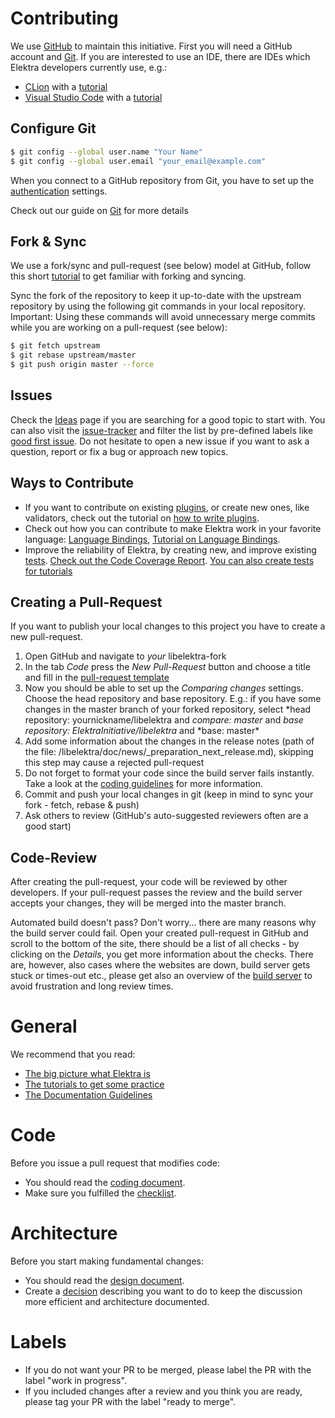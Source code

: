 # Contributing

We use [GitHub](https://github.com/ElektraInitiative/libelektra/) to maintain this initiative.
First you will need a GitHub account and [Git](https://www.git-scm.com/).
If you are interested to use an IDE, there are IDEs which Elektra developers currently use, e.g.:

- [CLion](https://www.jetbrains.com/clion/) with a [tutorial](/doc/tutorials/contributing-clion.md)
- [Visual Studio Code](https://code.visualstudio.com/) with a [tutorial](/doc/tutorials/contributing-windows.md)

## Configure Git

```sh
$ git config --global user.name "Your Name"
$ git config --global user.email "your_email@example.com"
```

When you connect to a GitHub repository from Git, you have to set up the [authentication](https://help.github.com/en/articles/set-up-git#next-steps-authenticating-with-github-from-git) settings.

Check out our guide on [Git](/doc/GIT.md) for more details

## Fork & Sync

We use a fork/sync and pull-request (see below) model at GitHub, follow this short [tutorial](https://help.github.com/articles/fork-a-repo/) to get familiar with forking and syncing.

Sync the fork of the repository to keep it up-to-date with the upstream repository by using the following git commands in your local repository. Important: Using these commands will avoid unnecessary merge commits while you are working on a pull-request (see below):

```sh
$ git fetch upstream
$ git rebase upstream/master
$ git push origin master --force
```

## Issues

Check the [Ideas](/doc/IDEAS.md) page if you are searching for a good topic to start with.
You can also visit the [issue-tracker](https://github.com/ElektraInitiative/libelektra/issues) and filter the list by pre-defined labels like [good first issue](https://github.com/ElektraInitiative/libelektra/labels/good%20first%20issue).
Do not hesitate to open a new issue if you want to ask a question, report or fix a bug or approach new topics.

## Ways to Contribute

- If you want to contribute on existing [plugins](/src/plugins/README.md), or create new ones, like validators, check out the tutorial on [how to write plugins](/doc/tutorials/plugins.md).
- Check out how you can contribute to make Elektra work in your favorite language: [Language Bindings](src/bindings/README.md), [Tutorial on Language Bindings](/doc/tutorials/language-bindings.md).
- Improve the reliability of Elektra, by creating new, and improve existing [tests](/doc/TESTING.md).
  [Check out the Code Coverage Report](https://doc.libelektra.org/coverage/master/debian-bullseye-full/).
  [You can also create tests for tutorials](https://github.com/ElektraInitiative/libelektra/tree/master/tests/shell/shell_recorder/tutorial_wrapper)

## Creating a Pull-Request

If you want to publish your local changes to this project you have to create a new pull-request.

1. Open GitHub and navigate to _your_ libelektra-fork
2. In the tab _Code_ press the _New Pull-Request_ button and choose a title and fill in the [pull-request template](/.github/PULL_REQUEST_TEMPLATE.md)
3. Now you should be able to set up the _Comparing changes_ settings.
    Choose the head repository and base repository.
   E.g.: if you have some changes in the master branch of your forked repository, select *head repository: yournickname/libelektra and *compare: master* and *base repository: ElektraInitiative/libelektra* and *base: master\*
4. Add some information about the changes in the release notes (path of the file: /libelektra/doc/news/\_preparation_next_release.md), skipping this step may cause a rejected pull-request
5. Do not forget to format your code since the build server fails instantly. Take a look at the [coding guidelines](/doc/CODING.md) for more information.
6. Commit and push your local changes in git (keep in mind to sync your fork - fetch, rebase & push)
7. Ask others to review (GitHub's auto-suggested reviewers often are a good start)

## Code-Review

After creating the pull-request, your code will be reviewed by other developers.
If your pull-request passes the review and the build server accepts your changes, they will be merged into the master branch.

Automated build doesn't pass?
Don't worry... there are many reasons why the build server could fail.
Open your created pull-request in GitHub and scroll to the bottom of the site, there should be a list of all checks - by clicking on the _Details_, you get more information about the checks.
There are, however, also cases where the websites are down, build server gets stuck or times-out etc., please get also an overview of the [build server](/doc/BUILDSERVER.md) to avoid frustration and long review times.

# General

We recommend that you read:

- [The big picture what Elektra is](/doc/BIGPICTURE.md)
- [The tutorials to get some practice](/doc/tutorials/)
- [The Documentation Guidelines](https://www.libelektra.org/devgettingstarted/documentation)

# Code

Before you issue a pull request that modifies code:

- You should read the [coding document](/doc/CODING.md).
- Make sure you fulfilled the [checklist](/.github/PULL_REQUEST_TEMPLATE.md).

# Architecture

Before you start making fundamental changes:

- You should read the [design document](/doc/DESIGN.md).
- Create a [decision](/doc/decisions/README.md) describing you want to do
  to keep the discussion more efficient and architecture documented.

# Labels

- If you do not want your PR to be merged, please label the PR with the label "work in progress".
- If you included changes after a review and you think you are ready, please tag your PR with the label "ready to merge".

